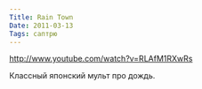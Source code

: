 ```yaml
---
Title: Rain Town
Date: 2011-03-13
Tags: саптрю
---
```


http://www.youtube.com/watch?v=RLAfM1RXwRs

Классный японский мульт про дождь.